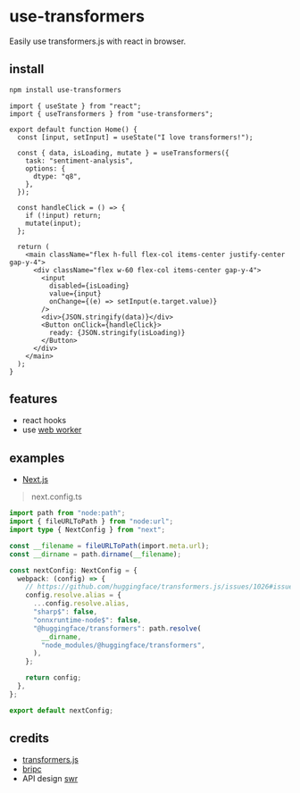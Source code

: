 # use-transformers

Easily use transformers.js with react in browser.

## install

```bash
npm install use-transformers
```

```tsx
import { useState } from "react";
import { useTransformers } from "use-transformers";

export default function Home() {
  const [input, setInput] = useState("I love transformers!");

  const { data, isLoading, mutate } = useTransformers({
    task: "sentiment-analysis",
    options: {
      dtype: "q8",
    },
  });

  const handleClick = () => {
    if (!input) return;
    mutate(input);
  };

  return (
    <main className="flex h-full flex-col items-center justify-center gap-y-4">
      <div className="flex w-60 flex-col items-center gap-y-4">
        <input
          disabled={isLoading}
          value={input}
          onChange={(e) => setInput(e.target.value)}
        />
        <div>{JSON.stringify(data)}</div>
        <Button onClick={handleClick}>
          ready: {JSON.stringify(isLoading)}
        </Button>
      </div>
    </main>
  );
}
```

## features

- react hooks
- use [web worker](https://developer.mozilla.org/en-US/docs/Web/API/Worker)

## examples

- [Next.js](./examples/nextjs/)

> next.config.ts

```ts
import path from "node:path";
import { fileURLToPath } from "node:url";
import type { NextConfig } from "next";

const __filename = fileURLToPath(import.meta.url);
const __dirname = path.dirname(__filename);

const nextConfig: NextConfig = {
  webpack: (config) => {
    // https://github.com/huggingface/transformers.js/issues/1026#issuecomment-2490410996
    config.resolve.alias = {
      ...config.resolve.alias,
      "sharp$": false,
      "onnxruntime-node$": false,
      "@huggingface/transformers": path.resolve(
        __dirname,
        "node_modules/@huggingface/transformers",
      ),
    };

    return config;
  },
};

export default nextConfig;
```

## credits

- [transformers.js](https://github.com/huggingface/transformers.js)
- [bripc](https://github.com/antfu/birpc)
- API design [swr](https://github.com/vercel/swr)
